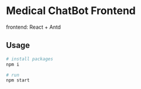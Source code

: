 # Medical ChatBot Frontend

frontend: React + Antd

## Usage

```bash
# install packages
npm i

# run
npm start
```
